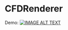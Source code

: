# CFDRenderer

Demo:
[![IMAGE ALT TEXT](http://img.youtube.com/vi/XBVLrm38_fk/0.jpg)](http://www.youtube.com/watch?v=XBVLrm38_fk "Video Title")
